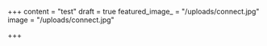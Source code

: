 +++
content = "test"
draft = true
featured_image_ = "/uploads/connect.jpg"
image = "/uploads/connect.jpg"

+++
